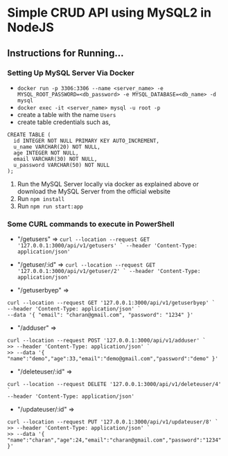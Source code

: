 # Simple CRUD API using MySQL2 in NodeJS

## Instructions for Running...

### Setting Up MySQL Server Via Docker
- ``` docker run -p 3306:3306 --name <server_name> -e MYSQL_ROOT_PASSWORD=<db_password> -e MYSQL_DATABASE=<db_name> -d mysql ```
- ``` docker exec -it <server_name> mysql -u root -p ```
- create a table with the name `Users`
- create table credentials such as,
```
CREATE TABLE (
  id INTEGER NOT NULL PRIMARY KEY AUTO_INCREMENT,
  u_name VARCHAR(20) NOT NULL,
  age INTEGER NOT NULL,
  email VARCHAR(30) NOT NULL,
  u_password VARCHAR(50) NOT NULL
);
```

1. Run the MySQL Server locally via docker as explained above or download the MySQL Server from the official website
2. Run `npm install`
3. Run `npm run start:app`

### Some CURL commands to execute in PowerShell
 - "/getusers" =>
```curl --location --request GET '127.0.0.1:3000/api/v1/getusers' `
--header 'Content-Type: application/json'```

 - "/getuser/:id" =>
```curl --location --request GET '127.0.0.1:3000/api/v1/getuser/2' `
--header 'Content-Type: application/json'```

 - "/getuserbyep" =>
```   
curl --location --request GET '127.0.0.1:3000/api/v1/getuserbyep' `
--header 'Content-Type: application/json' `
--data '{ "email": "charan@gmail.com", "password": "1234" }' 
```
- "/adduser" =>
```
curl --location --request POST '127.0.0.1:3000/api/v1/adduser' `
>> --header 'Content-Type: application/json' `
>> --data '{ "name":"demo","age":33,"email":"demo@gmail.com","password":"demo" }'
```

- "/deleteuser/:id" =>
```
curl --location --request DELETE '127.0.0.1:3000/api/v1/deleteuser/4' `
--header 'Content-Type: application/json'
```

- "/updateuser/:id" =>
```
curl --location --request PUT '127.0.0.1:3000/api/v1/updateuser/8' `
>> --header 'Content-Type: application/json' `
>> --data '{ "name":"charan","age":24,"email":"charan@gmail.com","password":"1234" }'
```
